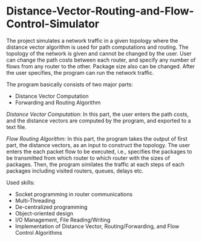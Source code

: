 # Distance-Vector-Routing-and-Flow-Control-Simulator

The project simulates a network traffic in a given topology where the distance vector algorithm is used for path computations and routing. The topology of the network is given and cannot be changed by the user. User can change the path costs between each router, and specify any number of flows from any router to the other. Package size also can be changed. After the user specifies, the program can run the network traffic.  

The program basically consists of two major parts: 
- Distance Vector Computation
- Forwarding and Routing Algorithm

*Distance Vector Computation:*
In this part, the user enters the path costs, and the distance vectors are computed by the program, and exported to a text file.

*Flow Routing Algorithm:*
In this part, the program takes the output of first part, the distance vectors, as an input to construct the topology. The user enters the each packet flow to be executed, i.e., specifies the packages to be transmitted from which router to which router with the sizes of packages. Then, the program similates the traffic at each steps of each packages including visited routers, queues, delays etc.

Used skills:
* Socket programming in router communications
* Multi-Threading
* De-centralized programming
* Object-oriented design
* I/O Management, File Reading/Writing
* Implementation of Distance Vector, Routing/Forwarding, and Flow Control Algorithms
   
